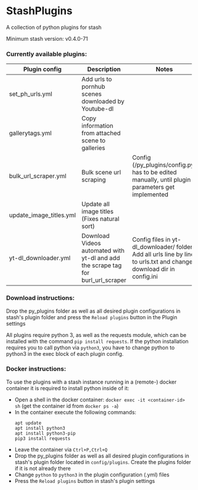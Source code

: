 # StashPlugins
A collection of python plugins for stash

Minimum stash version: v0.4.0-71

### Currently available plugins:

Plugin config           | Description                                         | Notes
----------------------- | --------------------------------------------------- | --------
set_ph_urls.yml         | Add urls to pornhub scenes downloaded by Youtube-dl |
gallerytags.yml         | Copy information from attached scene to galleries   |
bulk_url_scraper.yml    | Bulk scene url scraping                             | Config (/py_plugins/config.py) has to be edited manually, until plugin parameters get implemented
update_image_titles.yml | Update all image titles (Fixes natural sort)        |
yt-dl_downloader.yml    | Download Videos automated with yt-dl and add the scrape tag for burl_url_scraper | Config files in yt-dl_downloader/ folder. Add all urls line by line to urls.txt and change download dir in config.ini |
    
### Download instructions:
Drop the py_plugins folder as well as all desired plugin configurations in stash's plugin folder
and press the `Reload plugins` button in the Plugin settings

All plugins require python 3, as well as the requests module, which can be installed with the command `pip install requests`.
If the python installation requires you to call python via `python3`, you have to change python to python3 in the exec block of each plugin config.


### Docker instructions:
To use the plugins with a stash instance running in a (remote-) docker container it is required to install python inside of it:
- Open a shell in the docker container: `docker exec -it <container-id> sh` (get the container id from `docker ps -a`)
- In the container execute the following commands:
    ```shell
    apt update
    apt install python3
    apt install python3-pip
    pip3 install requests
    ```
- Leave the container via `Ctrl+P,Ctrl+Q`
- Drop the py_plugins folder as well as all desired plugin configurations in stash's plugin folder located in `config/plugins`. Create the plugins folder if it is not already there
- Change `python` to `python3` in the plugin configuration (.yml) files
- Press the `Reload plugins` button in stash's plugin settings
